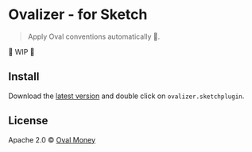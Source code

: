 # Ovalizer - for Sketch

> Apply Oval conventions automatically 🎩.

🚧  WIP 🚧

## Install

Download the [latest version](https://github.com/ovalmoney/ovalizer/archive/master.zip) and double click on `ovalizer.sketchplugin`.

## License

Apache 2.0 © [Oval Money]()
